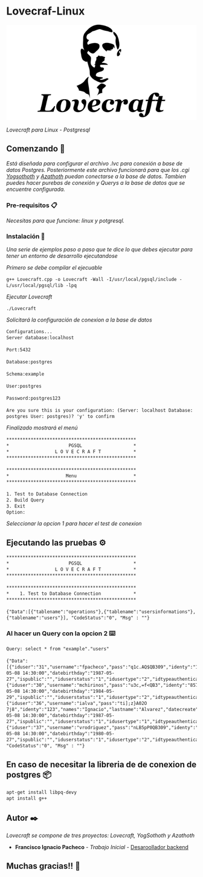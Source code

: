 # Lovecraf-Linux

<img src="https://raw.githubusercontent.com/Catrobio/Lovecraft-Linux/master/Lovecraft-images/Lovecraft-logo.png" />

_Lovecraft para Linux - Postgresql_

## Comenzando 🚀

_Está diseñada para configurar el archivo .lvc para conexión a base de datos Postgres.
Posteriormente este archivo funcionará para que los .cgi [Yogsothoth](https://github.com/Catrobio/YogSothoth) y [Azathoth](https://github.com/Catrobio/Azathoth) puedan conectarse a la base de datos.
Tambien puedes hacer purebas de conexión y Querys a la base de datos que se encuentre configurada._

### Pre-requisitos 📋

_Necesitas para que funcione: linux y potgresql._

### Instalación 🔧

_Una serie de ejemplos paso a paso que te dice lo que debes ejecutar para tener un entorno de desarrollo ejecutandose_

_Primero se debe compilar el ejecuable_
```
g++ Lovecraft.cpp -o Lovecraft -Wall -I/usr/local/pgsql/include -L/usr/local/pgsql/lib -lpq
```
_Ejecutar Lovecraft_
```
./Lovecraft
```
_Solicitará la configuración de conexion a la base de datos_
```
Configurations...
Server database:localhost

Port:5432

Database:postgres

Schema:example

User:postgres

Password:postgres123

Are you sure this is your configuration: (Server: localhost Database: postgres User: postgres)? 'y' to confirm
```

_Finalizado mostrará el menú_

```
************************************************
*                      PGSQL                   *
*                 L O V E C R A F T            *
************************************************

************************************************
*                     Menu                     *
************************************************

1. Test to Database Connection
2. Build Query
3. Exit
Option:
```

_Seleccionar la opcion 1 para hacer el test de conexion_

## Ejecutando las pruebas ⚙️

```
************************************************
*                      PGSQL                   *
*                 L O V E C R A F T            *
************************************************

************************************************
*    1. Test to Database Connection            *
************************************************

{"Data":[{"tablename":"operations"},{"tablename":"usersinformations"},{"tablename":"users"}], "CodeStatus":"0", "Msg" : ""}
```

### Al hacer un Query con la opcion 2 ⌨️

```
Query: select * from "example"."users"

{"Data":[{"iduser":"31","username":"fpacheco","pass":"q1c.AQ$QB309","identy":"123","names":"Francisco","lastname":"Pacheco","datecreate":"2017-05-08 14:30:00","datebirthday":"1987-05-27","ispublic":"","iduserstatus":"1","idusertype":"2","idtypeauthentication":"2"},{"iduser":"30","username":"mchirinos","pass":"u3c,=f<QB3","identy":"85765","names":"Milagros","lastname":"Chirinos","datecreate":"2019-05-08 14:30:00","datebirthday":"1984-05-29","ispublic":"","iduserstatus":"1","idusertype":"2","idtypeauthentication":"2"},{"iduser":"36","username":"ialva","pass":"ti];z}A02O 7j8","identy":"123","names":"Ignacio","lastname":"Alvarez","datecreate":"2017-05-08 14:30:00","datebirthday":"1987-05-27","ispublic":"","iduserstatus":"1","idusertype":"1","idtypeauthentication":"1"},{"iduser":"37","username":"vrodriguez","pass":"nLB5pP0QB309","identy":"212345","names":"Victor","lastname":"Rodriguez","datecreate":"2017-05-08 14:30:00","datebirthday":"1980-05-27","ispublic":"","iduserstatus":"1","idusertype":"2","idtypeauthentication":"2"}], "CodeStatus":"0", "Msg" : ""}
```

## En caso de necesitar la libreria de de conexion de postgres 📦

```
apt-get install libpq-devy
apt install g++
```

## Autor ✒️

_Lovecraft se compone de tres proyectos: Lovecraft, YogSothoth y Azathoth_

* **Francisco Ignacio Pacheco** - *Trabajo Inicial* - [Desaroollador backend](https://www.linkedin.com/in/francisco-ignacio-pacheco-72293431)

## Muchas gracias!! 🎁

